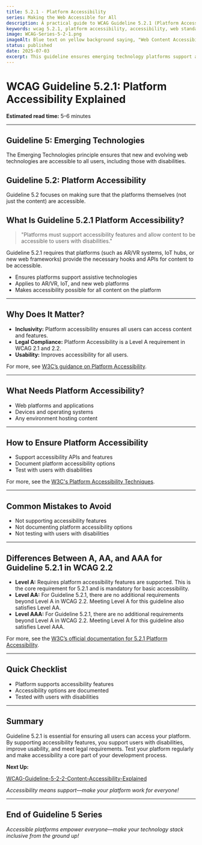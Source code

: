 ```yaml
---
title: 5.2.1 - Platform Accessibility
series: Making the Web Accessible for All
description: A practical guide to WCAG Guideline 5.2.1 (Platform Accessibility)—what it means, why it matters, and how to ensure your platform supports accessibility features.
keywords: wcag 5.2.1, platform accessibility, accessibility, web standards, digital inclusion
image: WCAG-Series-5-2-1.png
imageAlt: Blue text on yellow background saying, "Web Content Accessibiilty Guiedlines (WCAG) 5.2.1 Explained, Platform Accessibility"
status: published
date: 2025-07-03
excerpt: This guideline ensures emerging technology platforms support accessibility features for all users.
---
```


# **WCAG Guideline 5.2.1: Platform Accessibility Explained**

**Estimated read time:** 5–6 minutes

---

## **Guideline 5: Emerging Technologies**

The Emerging Technologies principle ensures that new and evolving web technologies are accessible to all users, including those with disabilities.

## **Guideline 5.2: Platform Accessibility**

Guideline 5.2 focuses on making sure that the platforms themselves (not just the content) are accessible.

## **What Is Guideline 5.2.1 Platform Accessibility?**

<!-- [Illustration: User accessing a platform with assistive technology] -->

> "Platforms must support accessibility features and allow content to be accessible to users with disabilities."

Guideline 5.2.1 requires that platforms (such as AR/VR systems, IoT hubs, or new web frameworks) provide the necessary hooks and APIs for content to be accessible.

- Ensures platforms support assistive technologies
- Applies to AR/VR, IoT, and new web platforms
- Makes accessibility possible for all content on the platform

---

## **Why Does It Matter?**

<!-- [Infographic: User with screen reader, platform icon, and accessibility symbol] -->

- **Inclusivity:** Platform accessibility ensures all users can access content and features.
- **Legal Compliance:** Platform Accessibility is a Level A requirement in WCAG 2.1 and 2.2.
- **Usability:** Improves accessibility for all users.

For more, see [W3C’s guidance on Platform Accessibility](https://www.w3.org/WAI/standards-guidelines/wcag/new-in-22/).

---

## **What Needs Platform Accessibility?**

<!-- [Grid: Web platforms, applications, devices, all with accessibility icons] -->

- Web platforms and applications
- Devices and operating systems
- Any environment hosting content

---

## **How to Ensure Platform Accessibility**

<!-- [Side-by-side code snippets: Accessible platform, inaccessible platform]
[Example: Settings panel for platform accessibility] -->

- Support accessibility APIs and features
- Document platform accessibility options
- Test with users with disabilities

For more, see the [W3C's Platform Accessibility Techniques](https://www.w3.org/WAI/standards-guidelines/wcag/new-in-22/).

---

## **Common Mistakes to Avoid**

<!-- [Do/Don't graphic: Left side with accessible platform, right side with inaccessible platform] -->

- Not supporting accessibility features
- Not documenting platform accessibility options
- Not testing with users with disabilities

---

## **Differences Between A, AA, and AAA for Guideline 5.2.1 in WCAG 2.2**

<!-- [Infographic: Three columns labeled A, AA, AAA with example requirements for each] -->

- **Level A:** Requires platform accessibility features are supported. This is the core requirement for 5.2.1 and is mandatory for basic accessibility.
- **Level AA:** For Guideline 5.2.1, there are no additional requirements beyond Level A in WCAG 2.2. Meeting Level A for this guideline also satisfies Level AA.
- **Level AAA:** For Guideline 5.2.1, there are no additional requirements beyond Level A in WCAG 2.2. Meeting Level A for this guideline also satisfies Level AAA.

For more, see the [W3C’s official documentation for 5.2.1 Platform Accessibility](https://www.w3.org/WAI/standards-guidelines/wcag/new-in-22/).

---

## **Quick Checklist**

<!-- [Checklist graphic: Icons for each item (platform, accessibility, testing, etc.)] -->

- Platform supports accessibility features
- Accessibility options are documented
- Tested with users with disabilities

---

## **Summary**

<!-- [Illustration: User accessing a platform with assistive technology] -->

Guideline 5.2.1 is essential for ensuring all users can access your platform. By supporting accessibility features, you support users with disabilities, improve usability, and meet legal requirements. Test your platform regularly and make accessibility a core part of your development process.

**Next Up:**

[WCAG-Guideline-5-2-2-Content-Accessibility-Explained](WCAG-Guideline-5-2-2-Content-Accessibility-Explained)

*Accessibility means support—make your platform work for everyone!*

---

## **End of Guideline 5 Series**

*Accessible platforms empower everyone—make your technology stack inclusive from the ground up!*
